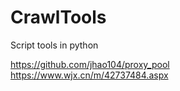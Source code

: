 # CrawlTools
Script tools in python


https://github.com/jhao104/proxy_pool
https://www.wjx.cn/m/42737484.aspx
